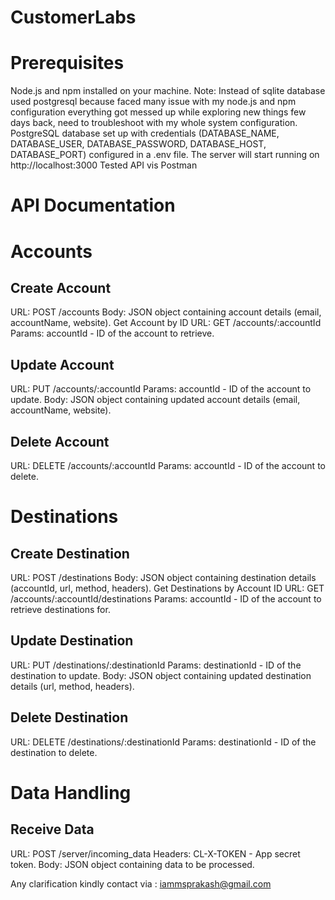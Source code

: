 # CustomerLabs

# Prerequisites
Node.js and npm installed on your machine.
Note: Instead of sqlite database used postgresql because faced many issue with my node.js and npm configuration everything got messed up while exploring new things few days back, need to troubleshoot with my whole system configuration. 
PostgreSQL database set up with credentials (DATABASE_NAME, DATABASE_USER, DATABASE_PASSWORD, DATABASE_HOST, DATABASE_PORT) configured in a .env file.
The server will start running on http://localhost:3000
Tested API vis Postman

# API Documentation

# Accounts

## Create Account
URL: POST /accounts
Body: JSON object containing account details (email, accountName, website).
Get Account by ID
URL: GET /accounts/:accountId
Params: accountId - ID of the account to retrieve.
## Update Account
URL: PUT /accounts/:accountId
Params: accountId - ID of the account to update.
Body: JSON object containing updated account details (email, accountName, website).
## Delete Account
URL: DELETE /accounts/:accountId
Params: accountId - ID of the account to delete.

# Destinations

## Create Destination
URL: POST /destinations
Body: JSON object containing destination details (accountId, url, method, headers).
Get Destinations by Account ID
URL: GET /accounts/:accountId/destinations
Params: accountId - ID of the account to retrieve destinations for.
## Update Destination
URL: PUT /destinations/:destinationId
Params: destinationId - ID of the destination to update.
Body: JSON object containing updated destination details (url, method, headers).
## Delete Destination
URL: DELETE /destinations/:destinationId
Params: destinationId - ID of the destination to delete.

# Data Handling
## Receive Data
URL: POST /server/incoming_data
Headers: CL-X-TOKEN - App secret token.
Body: JSON object containing data to be processed.

Any clarification kindly contact via : iammsprakash@gmail.com
